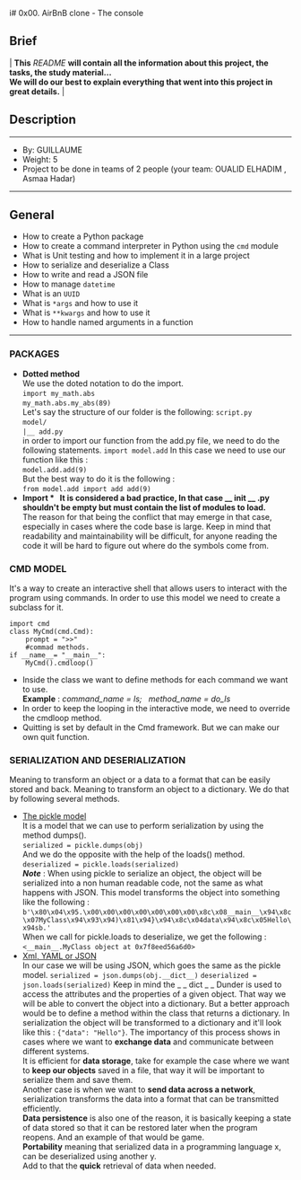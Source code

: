 i# 0x00. AirBnB clone - The console
## Brief
|  **This** _README_ **will contain all the information about this project, the tasks, the study material...<br>
We will do our best to explain everything that went into this project in great details.**  |
## Description
****
  -  By: GUILLAUME
  -  Weight: 5
  -  Project to be done in teams of 2 people (your team: OUALID ELHADIM , Asmaa Hadar)
****
## General
- How to create a Python package
- How to create a command interpreter in Python using the `cmd` module
- What is Unit testing and how to implement it in a large project
- How to serialize and deserialize a Class
- How to write and read a JSON file
- How to manage `datetime`
- What is an `UUID`
- What is `*args` and how to use it
- What is `**kwargs` and how to use it
- How to handle named arguments in a function
****
### PACKAGES
- **Dotted method**<br>
		We use the doted notation to do the import.<br>
			```import my_math.abs```<br>
			```my_math.abs.my_abs(89)```<br>
		Let's say the structure of our folder is the following:
			```script.py```<br>
			```model/```<br>
			```|__ add.py```<br>
		in order to import our function from the add.py file, we need to do the following statements.
			```import model.add```
		In this case we need to use our function like this :<br>
			```model.add.add(9)```<br>
		But the best way to do it is the following :<br>
			```from model.add import add
			add(9)```
- **Import * &nbsp;
		It is considered a bad practice, In that case __ init __ .py shouldn't be empty but must contain the list of modules to load.** <br>
		The reason for that being the conflict that may emerge in that case, especially in cases where the code base is large. Keep in mind that readability and maintainability will be difficult, for anyone reading the code it will be hard to figure out where do the symbols  come from.
### CMD MODEL
It's a way to create an interactive shell that allows users to interact with the program using commands.
In order to use this model we need to create a subclass for it.
```Py
import cmd
class MyCmd(cmd.Cmd):
	prompt = ">>"
	#commad methods.
if __name__= "__main__":
	MyCmd().cmdloop()
```
- Inside the class we want to define methods for each command we want to use.<br>
	**Example** : _command_name = ls; &nbsp; method_name = do_ls_<br>
- In order to keep the looping in the interactive mode, we need to override the cmdloop method.<br>
- Quitting is set by default in the Cmd framework. But we can make our own quit function.
### SERIALIZATION AND DESERIALIZATION
Meaning to transform an object or a data to a format that can be easily stored and back.
Meaning to transform an object to a dictionary.
We do that by following several methods.
- <u>The pickle model</u><br>
	It is a model that we can use to perform serialization by using the method dumps().<br>
	`serialized = pickle.dumps(obj)`<br>
	And we do the opposite with the help of the loads() method.<br>
	`deserialized = pickle.loads(serialized)`<br>
	<b>_Note_</b> : When using pickle to serialize an object, the object will be serialized into a non human readable code, not the same as what happens with JSON. This model transforms the object into something like the following :
	`b'\x80\x04\x95.\x00\x00\x00\x00\x00\x00\x00\x8c\x08__main__\x94\x8c\x07MyClass\x94\x93\x94)\x81\x94}\x94\x8c\x04data\x94\x8c\x05Hello\x94sb.'`<br>
	When we call for pickle.loads to deserialize, we get the following :<br>
	`<__main__.MyClass object at 0x7f8eed56a6d0>`
- <u>Xml, YAML or JSON</u><br>
	In our case we will be using JSON, which goes the same as the pickle model.
	`serialized = json.dumps(obj.__dict__)`
	`deserialized = json.loads(serialized)`
	Keep in mind the _ _ dict _ _ Dunder is used to access the attributes and the properties of a given object. That way we will be able to convert the object into a dictionary.
	But a better approach would be to define a method within the class that returns a dictionary.
	In serialization the object will be transformed to a dictionary and it'll look like this :
	`{"data": "Hello"}`.
The importancy of this process shows in cases where we want to **exchange data** and communicate between different systems.<br>
It is efficient for **data storage**, take for example the case where we want to **keep our objects** saved in a file, that way it will be important to serialize them and save them.<br>
Another case is when we want to **send data across a network**, serialization transforms the data into a format that can be transmitted efficiently.<br>
**Data persistence** is also one of the reason, it is basically keeping a state of data stored so that it can be restored later when the program reopens. And an example of that would be game.<br>
**Portability** meaning that serialized data in a programming language x, can be deserialized using another y.<br>
Add to that the **quick** retrieval of data when needed.<br>


